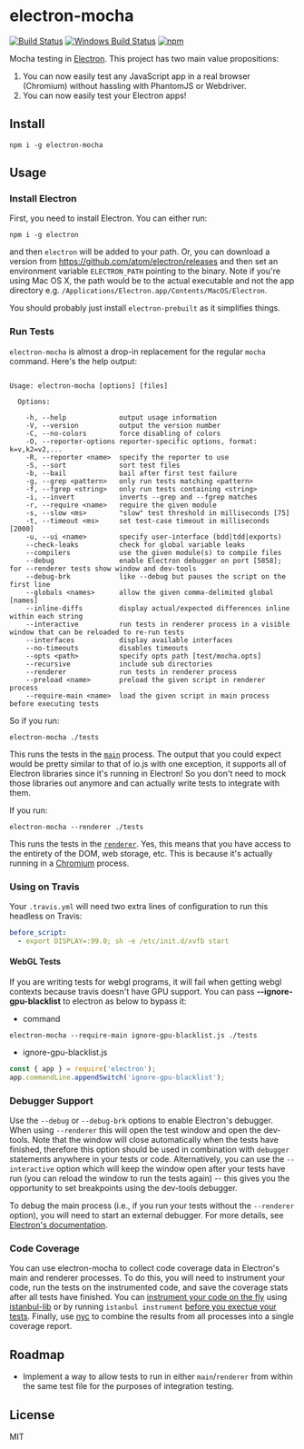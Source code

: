 electron-mocha
==============
[![Build Status](https://travis-ci.org/jprichardson/electron-mocha.svg?branch=master)](https://travis-ci.org/jprichardson/electron-mocha)
[![Windows Build Status](https://ci.appveyor.com/api/projects/status/github/jprichardson/electron-mocha?branch=master&svg=true)](https://ci.appveyor.com/project/jprichardson/electron-mocha)
[![npm](https://img.shields.io/npm/v/electron-mocha.svg?maxAge=2592000)]()

Mocha testing in [Electron](http://electron.atom.io/). This project has
two main value propositions:

1. You can now easily test any JavaScript app in a real browser (Chromium)
without hassling with PhantomJS or Webdriver.
2. You can now easily test your Electron apps!


Install
-------

    npm i -g electron-mocha


Usage
-----

### Install Electron

First, you need to install Electron. You can either run:

    npm i -g electron

and then `electron` will be added to your path. Or, you
can download a version from https://github.com/atom/electron/releases and
then set an environment variable `ELECTRON_PATH` pointing to the binary.
Note if you're using Mac OS X, the path would be to the actual executable
and not the app directory e.g. `/Applications/Electron.app/Contents/MacOS/Electron`.

You should probably just install `electron-prebuilt` as it simplifies things.


### Run Tests

`electron-mocha` is almost a drop-in replacement for the regular `mocha` command.
Here's the help output:

```

Usage: electron-mocha [options] [files]

  Options:

    -h, --help             output usage information
    -V, --version          output the version number
    -C, --no-colors        force disabling of colors
    -O, --reporter-options reporter-specific options, format: k=v,k2=v2,...
    -R, --reporter <name>  specify the reporter to use
    -S, --sort             sort test files
    -b, --bail             bail after first test failure
    -g, --grep <pattern>   only run tests matching <pattern>
    -f, --fgrep <string>   only run tests containing <string>
    -i, --invert           inverts --grep and --fgrep matches
    -r, --require <name>   require the given module
    -s, --slow <ms>        "slow" test threshold in milliseconds [75]
    -t, --timeout <ms>     set test-case timeout in milliseconds [2000]
    -u, --ui <name>        specify user-interface (bdd|tdd|exports)
    --check-leaks          check for global variable leaks
    --compilers            use the given module(s) to compile files
    --debug                enable Electron debugger on port [5858]; for --renderer tests show window and dev-tools
    --debug-brk            like --debug but pauses the script on the first line
    --globals <names>      allow the given comma-delimited global [names]
    --inline-diffs         display actual/expected differences inline within each string
    --interactive          run tests in renderer process in a visible window that can be reloaded to re-run tests
    --interfaces           display available interfaces
    --no-timeouts          disables timeouts
    --opts <path>          specify opts path [test/mocha.opts]
    --recursive            include sub directories
    --renderer             run tests in renderer process
    --preload <name>       preload the given script in renderer process
    --require-main <name>  load the given script in main process before executing tests

```

So if you run:

    electron-mocha ./tests

This runs the tests in the [`main`](https://github.com/atom/electron/blob/master/docs/tutorial/quick-start.md#main-process)
process. The output that you could expect would be pretty similar to that of io.js with one exception,
it supports all of Electron libraries since it's running
in Electron! So you don't need to mock those libraries out anymore and can actually write tests to integrate with them.

If you run:

    electron-mocha --renderer ./tests

This runs the tests in the [`renderer`](https://github.com/atom/electron/blob/master/docs/tutorial/quick-start.md#main-process).
Yes, this means that you have access to the entirety of the DOM, web storage, etc. This is because it's actually
running in a [Chromium](https://en.wikipedia.org/wiki/Chromium_(web_browser)) process.

### Using on Travis

Your `.travis.yml` will need two extra lines of configuration to run this headless on Travis:

```yaml
before_script:
  - export DISPLAY=:99.0; sh -e /etc/init.d/xvfb start
```

#### WebGL Tests

If you are writing tests for webgl programs, it will fail when getting webgl contexts because travis doesn't have GPU support. You can pass **--ignore-gpu-blacklist** to electron as below to bypass it:
* command
```shell
electron-mocha --require-main ignore-gpu-blacklist.js ./tests
```
* ignore-gpu-blacklist.js
```js
const { app } = require('electron');
app.commandLine.appendSwitch('ignore-gpu-blacklist');
```

###  Debugger Support

Use the `--debug` or `--debug-brk` options to enable Electron's debugger. When using `--renderer` this will open the test window and open the dev-tools. Note that the window will close automatically when the tests have finished, therefore this option should be used in combination with `debugger` statements anywhere in your tests or code. Alternatively, you can use the `--interactive` option which will keep the window open after your tests have run (you can reload the window to run the tests again) -- this gives you the opportunity to set breakpoints using the dev-tools debugger.

To debug the main process (i.e., if you run your tests without the `--renderer` option), you will need to start an external debugger. For more details, see [Electron's documentation](http://electron.atom.io/docs/tutorial/debugging-main-process/).

### Code Coverage

You can use electron-mocha to collect code coverage data in Electron's main and renderer processes. To do this, you will need to instrument your code, run the tests on the instrumented code, and save the coverage stats after all tests have finished. You can [instrument your code on the fly](https://github.com/tropy/tropy/blob/master/test/support/coverage.js) using [istanbul-lib](https://github.com/istanbuljs/istanbuljs) or by running `istanbul instrument` [before you exectue your tests](https://github.com/MarshallOfSound/Google-Play-Music-Desktop-Player-UNOFFICIAL-/commit/1b2055b286f1f296c0d48dec714224c14acb3c34). Finally, use [nyc](https://github.com/istanbuljs/nyc/) to combine the results from all processes into a single coverage report.

Roadmap
-------
- Implement a way to allow tests to run in either `main`/`renderer` from within
the same test file for the purposes of integration testing.


License
-------

MIT
